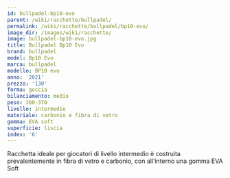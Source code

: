 ```yaml
---
id: bullpadel-bp10-evo
parent: /wiki/racchette/bullpadel/
permalink: /wiki/racchette/bullpadel/bp10-evo/
image_dir: /images/wiki/racchette/
image: bullpadel-bp10-evo.jpg
title: Bullpadel Bp10 Evo
brand: bullpadel
model: Bp10 Evo
marca: bullpadel
modello: BP10 evo
anno: '2021'
prezzo: '130'
forma: goccia
bilanciamento: medio
peso: 360-370
livello: intermedio
materiale: carbonio e fibra di vetro
gomma: EVA soft
superficie: liscia
index: '6'
---
```

Racchetta ideale per giocatori di livello intermedio è costruita prevalentemente in fibra di vetro e carbonio, con all’interno una gomma EVA Soft